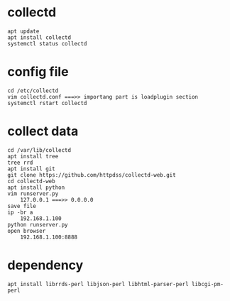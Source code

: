 # collectd
    apt update
    apt install collectd
    systemctl status collectd

# config file
    cd /etc/collectd
    vim collectd.conf ===>> importang part is loadplugin section
    systemctl rstart collectd

# collect data
    cd /var/lib/collectd
    apt install tree
    tree rrd
    apt install git
    git clone https://github.com/httpdss/collectd-web.git
    cd collectd-web
    apt install python
    vim runserver.py
        127.0.0.1 ===>> 0.0.0.0
    save file
    ip -br a
        192.168.1.100
    python runserver.py
    open browser
        192.168.1.100:8888
        
# dependency
    apt install librrds-perl libjson-perl libhtml-parser-perl libcgi-pm-perl







